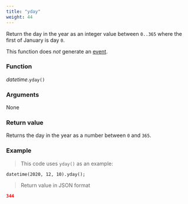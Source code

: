 ```yaml
---
title: "yday"
weight: 44
---
```


Return the day in the year as an integer value between `0..365` where the first of January is day `0`.

This function does *not* generate an [event](../../../overview/events).

### Function

*datetime*.`yday()`

### Arguments

None

### Return value

Returns the day in the year as a number between `0` and `365`.

### Example

> This code uses `yday()` as an example:

```thingsdb,json_response
datetime(2020, 12, 10).yday();
```

> Return value in JSON format

```json
344
```
